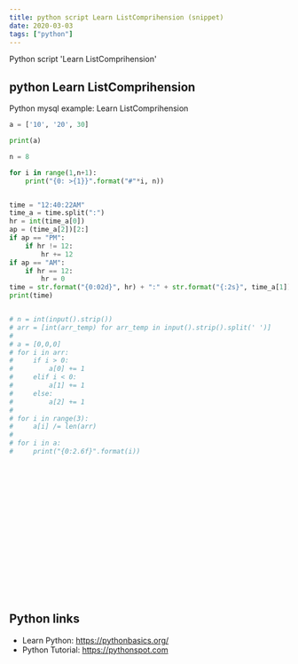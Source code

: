 ```yaml
---
title: python script Learn ListComprihension (snippet)
date: 2020-03-03
tags: ["python"]
---
```

Python script 'Learn ListComprihension'


## python Learn ListComprihension

Python mysql example: Learn ListComprihension

```python
a = ['10', '20', 30]

print(a)

n = 8

for i in range(1,n+1):
    print("{0: >{1}}".format("#"*i, n))


time = "12:40:22AM"
time_a = time.split(":")
hr = int(time_a[0])
ap = (time_a[2])[2:]
if ap == "PM":
    if hr != 12:
        hr += 12
if ap == "AM":
    if hr == 12:
        hr = 0
time = str.format("{0:02d}", hr) + ":" + str.format("{:2s}", time_a[1]) + ":" + str.format("{:2s}", (time_a[2])[:2])
print(time)


# n = int(input().strip())
# arr = [int(arr_temp) for arr_temp in input().strip().split(' ')]
#
# a = [0,0,0]
# for i in arr:
#     if i > 0:
#         a[0] += 1
#     elif i < 0:
#         a[1] += 1
#     else:
#         a[2] += 1
#
# for i in range(3):
#     a[i] /= len(arr)
#
# for i in a:
#     print("{0:2.6f}".format(i))




















```

## Python links

- Learn Python: https://pythonbasics.org/
- Python Tutorial: https://pythonspot.com
